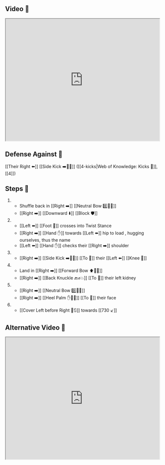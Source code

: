 ## Video 🎥

<iframe src="https://www.youtube.com/embed/IBxrzv2vB94" width="100%" height="400"></iframe>

## Defense Against 🤺

[[Their Right ⬅️]] [[Side Kick ➡️🦶💥]] ([[4-kicks|Web of Knowledge: Kicks 🦶]], [[4]])

## Steps 👣

1. - Shuffle back in [[Right ➡️]] [[Neutral Bow 0️⃣🧍‍♂️]]
    - [[Right ➡️]] [[Downward ⬇️]] [[Block 🛡️]]
2. - [[Left ⬅️]] [[Foot 🦶]] crosses into Twist Stance
    - [[Right ➡️]] [[Hand ✋]] towards [[Left ⬅️]] hip to load , hugging ourselves, thus the name
    - [[Left ⬅️]] [[Hand ✋]] checks their [[Right ➡️]] shoulder
3. - [[Right ➡️]] [[Side Kick ➡️🦶💥]] [[To 🎯]] their [[Left ⬅️]] [[Knee 🦵]]
4. - Land in [[Right ➡️]] [[Forward Bow ⬆️🧍‍♂️]]
    - [[Right ➡️]] [[Back Knuckle 🔙✊💥]] [[To 🎯]] their left kidney
5. - [[Right ➡️]] [[Neutral Bow 0️⃣🧍‍♂️]]
    - [[Right ➡️]] [[Heel Palm ✋🌴💥]] [[To 🎯]] their face
6. - [[Cover Left before Right 🦶🔃]] towards [[730 ↙️]]

## Alternative Video 🎥

<iframe src="https://www.youtube.com/embed/Ydz8xVZSFH8?start=530" width="100%" height="400"></iframe>
